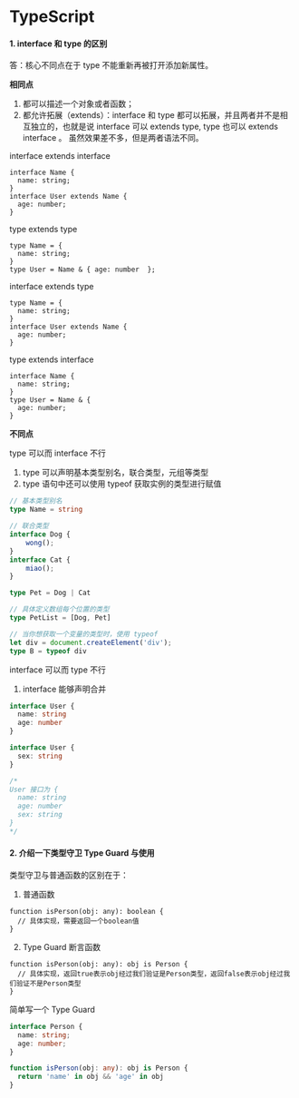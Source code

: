 # TypeScript

#### 1. interface 和 type 的区别

答：核心不同点在于 type 不能重新再被打开添加新属性。

**相同点**

1. 都可以描述一个对象或者函数；
2. 都允许拓展（extends）：interface 和 type 都可以拓展，并且两者并不是相互独立的，也就是说 interface 可以 extends type, type 也可以 extends interface 。 虽然效果差不多，但是两者语法不同。

interface extends interface

```
interface Name { 
  name: string; 
}
interface User extends Name { 
  age: number; 
}
```

type extends type

```
type Name = { 
  name: string; 
}
type User = Name & { age: number  };
```

interface extends type

```
type Name = { 
  name: string; 
}
interface User extends Name { 
  age: number; 
}
```

type extends interface

```
interface Name { 
  name: string; 
}
type User = Name & { 
  age: number; 
}
```

**不同点**

type 可以而 interface 不行

1. type 可以声明基本类型别名，联合类型，元组等类型
2. type 语句中还可以使用 typeof 获取实例的类型进行赋值

```typescript
// 基本类型别名
type Name = string

// 联合类型
interface Dog {
    wong();
}
interface Cat {
    miao();
}

type Pet = Dog | Cat

// 具体定义数组每个位置的类型
type PetList = [Dog, Pet]

// 当你想获取一个变量的类型时，使用 typeof
let div = document.createElement('div');
type B = typeof div
```

interface 可以而 type 不行

1. interface 能够声明合并

```typescript
interface User {
  name: string
  age: number
}

interface User {
  sex: string
}

/*
User 接口为 {
  name: string
  age: number
  sex: string 
}
*/
```

#### 2. 介绍一下类型守卫 Type Guard 与使用

类型守卫与普通函数的区别在于：

1. 普通函数

```
function isPerson(obj: any): boolean {
  // 具体实现，需要返回一个boolean值
}
```

2. Type Guard 断言函数

```
function isPerson(obj: any): obj is Person {
  // 具体实现，返回true表示obj经过我们验证是Person类型，返回false表示obj经过我们验证不是Person类型
}
```

简单写一个 Type Guard

```typescript
interface Person {
  name: string;
  age: number;
}

function isPerson(obj: any): obj is Person {
  return 'name' in obj && 'age' in obj
}
```
